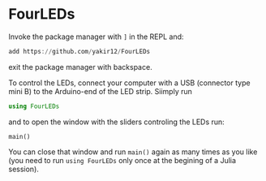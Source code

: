 # FourLEDs

Invoke the package manager with `]` in the REPL and:
```julia
add https://github.com/yakir12/FourLEDs
```
exit the package manager with backspace. 

To control the LEDs, connect your computer with a USB (connector type mini B) to the Arduino-end of the LED strip. 
Siimply run 
```julia
using FourLEDs
```
and to open the window with the sliders controling the LEDs run:
```
main()
```

You can close that window and run `main()` again as many times as you like (you need to run `using FourLEDs` only once at the begining of a Julia session).
